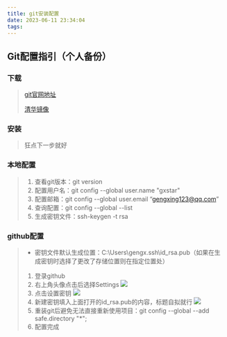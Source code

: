 ```yaml
---
title: git安装配置
date: 2023-06-11 23:34:04
tags:
---
```


## Git配置指引（个人备份）

### 下载

>[git官网地址](https://git-scm.com/downloads)
>
>[清华镜像](https://mirrors.tuna.tsinghua.edu.cn/github-release/git-for-windows/git/)

### 安装

>狂点下一步就好

### 本地配置

> 1. 查看git版本：git version
> 2. 配置用户名：git config --global user.name "gxstar"
> 3. 配置邮箱：git config --global user.email “<gengxing123@qq.com>”
> 4. 查询配置：git config --global --list
> 5. 生成密钥文件：ssh-keygen -t rsa

### github配置

>- 密钥文件默认生成位置：C:\Users\gengx\.ssh\id_rsa.pub（如果在生成密钥时选择了更改了存储位置则在指定位置处）
>1. 登录github
>2. 右上角头像点击后选择Settings
>[![](https://pic.imgdb.cn/item/6485f2811ddac507cc4d2581.jpg)](https://pic.imgdb.cn/item/6485f2811ddac507cc4d2581.jpg)
>3. 点击设置密钥
>[![](https://pic.imgdb.cn/item/6485f2db1ddac507cc4d8787.jpg)](https://pic.imgdb.cn/item/6485f2db1ddac507cc4d8787.jpg)
>4. 新建密钥填入上面打开的id_rsa.pub的内容，标题自拟就行
>[![](https://pic.imgdb.cn/item/6485f33b1ddac507cc4df5b6.jpg)](https://pic.imgdb.cn/item/6485f33b1ddac507cc4df5b6.jpg)
>5. 重装git后避免无法直接重新使用项目：git config --global --add safe.directory "*";
>5. 配置完成